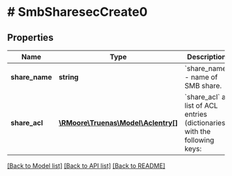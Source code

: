 # # SmbSharesecCreate0

## Properties

Name | Type | Description | Notes
------------ | ------------- | ------------- | -------------
**share_name** | **string** | &#x60;share_name&#x60; - name of SMB share. | [optional]
**share_acl** | [**\RMoore\Truenas\Model\Aclentry[]**](Aclentry.md) | &#x60;share_acl&#x60; a list of ACL entries (dictionaries) with the following keys: | [optional]

[[Back to Model list]](../../README.md#models) [[Back to API list]](../../README.md#endpoints) [[Back to README]](../../README.md)
